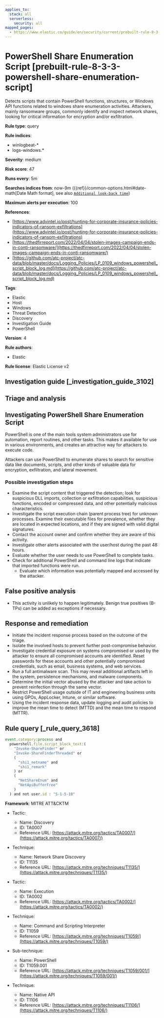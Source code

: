 ```yaml
---
applies_to:
  stack: all
  serverless:
    security: all
mapped_pages:
  - https://www.elastic.co/guide/en/security/current/prebuilt-rule-8-3-3-powershell-share-enumeration-script.html
---
```


# PowerShell Share Enumeration Script [prebuilt-rule-8-3-3-powershell-share-enumeration-script]

Detects scripts that contain PowerShell functions, structures, or Windows API functions related to windows share enumeration activities. Attackers, mainly ransomware groups, commonly identify and inspect network shares, looking for critical information for encryption and/or exfiltration.

**Rule type**: query

**Rule indices**:

* winlogbeat-*
* logs-windows.*

**Severity**: medium

**Risk score**: 47

**Runs every**: 5m

**Searches indices from**: now-9m ({{ref}}/common-options.html#date-math[Date Math format], see also [`Additional look-back time`](docs-content://solutions/security/detect-and-alert/create-detection-rule.md#rule-schedule))

**Maximum alerts per execution**: 100

**References**:

* [https://www.advintel.io/post/hunting-for-corporate-insurance-policies-indicators-of-ransom-exfiltrations](https://www.advintel.io/post/hunting-for-corporate-insurance-policies-indicators-of-ransom-exfiltrations)
* [https://thedfirreport.com/2022/04/04/stolen-images-campaign-ends-in-conti-ransomware/](https://thedfirreport.com/2022/04/04/stolen-images-campaign-ends-in-conti-ransomware/)
* [https://github.com/atc-project/atc-data/blob/master/docs/Logging_Policies/LP_0109_windows_powershell_script_block_log.md](https://github.com/atc-project/atc-data/blob/master/docs/Logging_Policies/LP_0109_windows_powershell_script_block_log.md)

**Tags**:

* Elastic
* Host
* Windows
* Threat Detection
* Discovery
* Investigation Guide
* PowerShell

**Version**: 4

**Rule authors**:

* Elastic

**Rule license**: Elastic License v2

## Investigation guide [_investigation_guide_3102]

## Triage and analysis

## Investigating PowerShell Share Enumeration Script

PowerShell is one of the main tools system administrators use for automation, report routines, and other tasks. This makes it available for use in various environments, and creates an attractive way for attackers to execute code.

Attackers can use PowerShell to enumerate shares to search for sensitive data like documents, scripts, and other kinds of valuable data for encryption, exfiltration, and lateral movement.

### Possible investigation steps

- Examine the script content that triggered the detection; look for suspicious DLL imports, collection or exfiltration capabilities, suspicious functions, encoded or compressed data, and other potentially malicious characteristics.
- Investigate the script execution chain (parent process tree) for unknown processes. Examine their executable files for prevalence, whether they are located in expected locations, and if they are signed with valid digital signatures.
- Contact the account owner and confirm whether they are aware of this activity.
- Investigate other alerts associated with the user/host during the past 48 hours.
- Evaluate whether the user needs to use PowerShell to complete tasks.
- Check for additional PowerShell and command line logs that indicate that imported functions were run.
  - Evaluate which information was potentially mapped and accessed by the attacker.

## False positive analysis

- This activity is unlikely to happen legitimately. Benign true positives (B-TPs) can be added as exceptions if necessary.

## Response and remediation

- Initiate the incident response process based on the outcome of the triage.
- Isolate the involved hosts to prevent further post-compromise behavior.
- Investigate credential exposure on systems compromised or used by the attacker to ensure all compromised accounts are identified. Reset passwords for these accounts and other potentially compromised credentials, such as email, business systems, and web services.
- Run a full antimalware scan. This may reveal additional artifacts left in the system, persistence mechanisms, and malware components.
- Determine the initial vector abused by the attacker and take action to prevent reinfection through the same vector.
- Restrict PowerShell usage outside of IT and engineering business units using GPOs, AppLocker, Intune, or similar software.
- Using the incident response data, update logging and audit policies to improve the mean time to detect (MTTD) and the mean time to respond (MTTR).

## Rule query [_rule_query_3618]

```js
event.category:process and
  powershell.file.script_block_text:(
    "Invoke-ShareFinder" or
    "Invoke-ShareFinderThreaded" or
    (
      "shi1_netname" and
      "shi1_remark"
    ) or
    (
      "NetShareEnum" and
      "NetApiBufferFree"
    )
  ) and not user.id : "S-1-5-18"
```

**Framework**: MITRE ATT&CKTM

* Tactic:

    * Name: Discovery
    * ID: TA0007
    * Reference URL: [https://attack.mitre.org/tactics/TA0007/](https://attack.mitre.org/tactics/TA0007/)

* Technique:

    * Name: Network Share Discovery
    * ID: T1135
    * Reference URL: [https://attack.mitre.org/techniques/T1135/](https://attack.mitre.org/techniques/T1135/)

* Tactic:

    * Name: Execution
    * ID: TA0002
    * Reference URL: [https://attack.mitre.org/tactics/TA0002/](https://attack.mitre.org/tactics/TA0002/)

* Technique:

    * Name: Command and Scripting Interpreter
    * ID: T1059
    * Reference URL: [https://attack.mitre.org/techniques/T1059/](https://attack.mitre.org/techniques/T1059/)

* Sub-technique:

    * Name: PowerShell
    * ID: T1059.001
    * Reference URL: [https://attack.mitre.org/techniques/T1059/001/](https://attack.mitre.org/techniques/T1059/001/)

* Technique:

    * Name: Native API
    * ID: T1106
    * Reference URL: [https://attack.mitre.org/techniques/T1106/](https://attack.mitre.org/techniques/T1106/)



